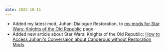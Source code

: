 ```yaml
---
date: 2022-10-11
---
```


* Added my latest mod, Juhani Dialogue Restoration, to [my mods for Star Wars: Knights of the Old Republic](/projects/mods/kotor1) page.
* Added new article about Star Wars: Knights of the Old Republic: [How to Access Juhani's Conversaion about Canderous without Restoration Mods](/shrines/starwarskotor/articles/juhani-hostility-towards-canderous)